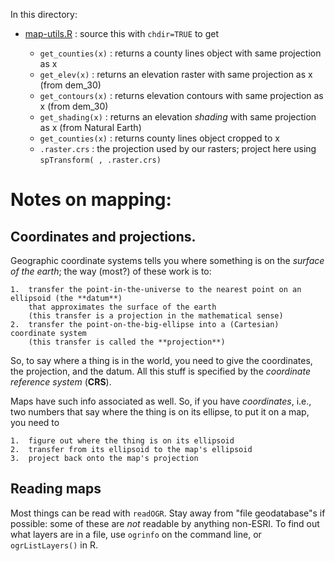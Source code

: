 In this directory:

- [map-utils.R](map-utils.R) : source this with `chdir=TRUE` to get

    * `get_counties(x)` : returns a county lines object with same projection as x
    * `get_elev(x)` : returns an elevation raster with same projection as x (from dem_30)
    * `get_contours(x)` : returns elevation contours with same projection as x (from dem_30)
    * `get_shading(x)` : returns an elevation *shading* with same projection as x (from Natural Earth)
    * `get_counties(x)` : returns county lines object cropped to x
    * `.raster.crs` : the projection used by our rasters; project here using `spTransform( , .raster.crs)`


# Notes on mapping:

## Coordinates and projections.

Geographic coordinate systems tells you where something is on the *surface of the earth*;
the way (most?) of these work is to: 

    1.  transfer the point-in-the-universe to the nearest point on an ellipsoid (the **datum**) 
        that approximates the surface of the earth
        (this transfer is a projection in the mathematical sense)
    2.  transfer the point-on-the-big-ellipse into a (Cartesian) coordinate system
        (this transfer is called the **projection**)

So, to say where a thing is in the world, you need to give the coordinates, the projection, and the datum.
All this stuff is specified by the *coordinate reference system* (**CRS**).

Maps have such info associated as well.
So, if you have *coordinates*, i.e., two numbers that say where the thing is on its ellipse,
to put it on a map, you need to

    1.  figure out where the thing is on its ellipsoid
    2.  transfer from its ellipsoid to the map's ellipsoid
    3.  project back onto the map's projection


## Reading maps

Most things can be read with `readOGR`.
Stay away from "file geodatabase"s if possible: some of these are *not* readable by anything non-ESRI.
To find out what layers are in a file, use `ogrinfo` on the command line, or `ogrListLayers()` in R.
